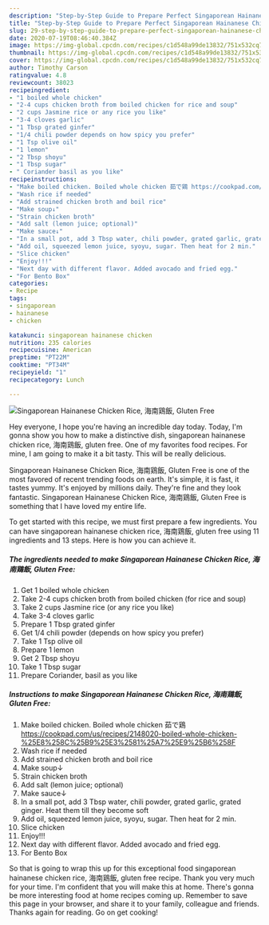 ```yaml
---
description: "Step-by-Step Guide to Prepare Perfect Singaporean Hainanese Chicken Rice, 海南鶏飯, Gluten Free"
title: "Step-by-Step Guide to Prepare Perfect Singaporean Hainanese Chicken Rice, 海南鶏飯, Gluten Free"
slug: 29-step-by-step-guide-to-prepare-perfect-singaporean-hainanese-chicken-rice-gluten-free
date: 2020-07-19T08:46:40.384Z
image: https://img-global.cpcdn.com/recipes/c1d548a99de13832/751x532cq70/singaporean-hainanese-chicken-rice-海南鶏飯-gluten-free-recipe-main-photo.jpg
thumbnail: https://img-global.cpcdn.com/recipes/c1d548a99de13832/751x532cq70/singaporean-hainanese-chicken-rice-海南鶏飯-gluten-free-recipe-main-photo.jpg
cover: https://img-global.cpcdn.com/recipes/c1d548a99de13832/751x532cq70/singaporean-hainanese-chicken-rice-海南鶏飯-gluten-free-recipe-main-photo.jpg
author: Timothy Carson
ratingvalue: 4.8
reviewcount: 38023
recipeingredient:
- "1 boiled whole chicken"
- "2-4 cups chicken broth from boiled chicken for rice and soup"
- "2 cups Jasmine rice or any rice you like"
- "3-4 cloves garlic"
- "1 Tbsp grated ginfer"
- "1/4 chili powder depends on how spicy you prefer"
- "1 Tsp olive oil"
- "1 lemon"
- "2 Tbsp shoyu"
- "1 Tbsp sugar"
- " Coriander basil as you like"
recipeinstructions:
- "Make boiled chicken. Boiled whole chicken 茹で鶏 https://cookpad.com/us/recipes/2148020-boiled-whole-chicken-%25E8%258C%25B9%25E3%2581%25A7%25E9%25B6%258F"
- "Wash rice if needed"
- "Add strained chicken broth and boil rice"
- "Make soup↓"
- "Strain chicken broth"
- "Add salt (lemon juice; optional)"
- "Make sauce↓"
- "In a small pot, add 3 Tbsp water, chili powder, grated garlic, grated ginger. Heat them till they become soft"
- "Add oil, squeezed lemon juice, syoyu, sugar. Then heat for 2 min."
- "Slice chicken"
- "Enjoy!!!"
- "Next day with different flavor. Added avocado and fried egg."
- "For Bento Box"
categories:
- Recipe
tags:
- singaporean
- hainanese
- chicken

katakunci: singaporean hainanese chicken 
nutrition: 235 calories
recipecuisine: American
preptime: "PT22M"
cooktime: "PT34M"
recipeyield: "1"
recipecategory: Lunch

---
```



![Singaporean Hainanese Chicken Rice, 海南鶏飯, Gluten Free](https://img-global.cpcdn.com/recipes/c1d548a99de13832/751x532cq70/singaporean-hainanese-chicken-rice-海南鶏飯-gluten-free-recipe-main-photo.jpg)

Hey everyone, I hope you're having an incredible day today. Today, I'm gonna show you how to make a distinctive dish, singaporean hainanese chicken rice, 海南鶏飯, gluten free. One of my favorites food recipes. For mine, I am going to make it a bit tasty. This will be really delicious.



Singaporean Hainanese Chicken Rice, 海南鶏飯, Gluten Free is one of the most favored of recent trending foods on earth. It's simple, it is fast, it tastes yummy. It's enjoyed by millions daily. They're fine and they look fantastic. Singaporean Hainanese Chicken Rice, 海南鶏飯, Gluten Free is something that I have loved my entire life.


To get started with this recipe, we must first prepare a few ingredients. You can have singaporean hainanese chicken rice, 海南鶏飯, gluten free using 11 ingredients and 13 steps. Here is how you can achieve it.

<!--inarticleads1-->

##### The ingredients needed to make Singaporean Hainanese Chicken Rice, 海南鶏飯, Gluten Free:

1. Get 1 boiled whole chicken
1. Take 2-4 cups chicken broth from boiled chicken (for rice and soup)
1. Take 2 cups Jasmine rice (or any rice you like)
1. Take 3-4 cloves garlic
1. Prepare 1 Tbsp grated ginfer
1. Get 1/4 chili powder (depends on how spicy you prefer)
1. Take 1 Tsp olive oil
1. Prepare 1 lemon
1. Get 2 Tbsp shoyu
1. Take 1 Tbsp sugar
1. Prepare  Coriander, basil as you like




<!--inarticleads2-->

##### Instructions to make Singaporean Hainanese Chicken Rice, 海南鶏飯, Gluten Free:

1. Make boiled chicken. Boiled whole chicken 茹で鶏 https://cookpad.com/us/recipes/2148020-boiled-whole-chicken-%25E8%258C%25B9%25E3%2581%25A7%25E9%25B6%258F
1. Wash rice if needed
1. Add strained chicken broth and boil rice
1. Make soup↓
1. Strain chicken broth
1. Add salt (lemon juice; optional)
1. Make sauce↓
1. In a small pot, add 3 Tbsp water, chili powder, grated garlic, grated ginger. Heat them till they become soft
1. Add oil, squeezed lemon juice, syoyu, sugar. Then heat for 2 min.
1. Slice chicken
1. Enjoy!!!
1. Next day with different flavor. Added avocado and fried egg.
1. For Bento Box




So that is going to wrap this up for this exceptional food singaporean hainanese chicken rice, 海南鶏飯, gluten free recipe. Thank you very much for your time. I'm confident that you will make this at home. There's gonna be more interesting food at home recipes coming up. Remember to save this page in your browser, and share it to your family, colleague and friends. Thanks again for reading. Go on get cooking!
